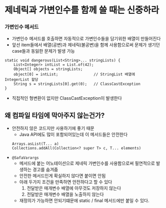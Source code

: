 # 제네릭과 가변인수를 함께 쓸 때는 신중하라

### 가변인수 메서드 
- 가변인수 메서드를 호출하면 자동적으로 가변인수들을 담기위한 배열이 만들어진다
- 앞선 item들에서 배열(공변)과 제네릭(불공변)을 함께 사용함으로써 문제가 생기던 case들과 동잃한 문제가 발생 가능
````
static void dangerous(List<String>... stringLists) {
    List<Integer> intList = List.of(42);
    Object[] objects = stringLists;
    object[0] = intList;                // StringList 배열에 IntegerList 할당 
    String s = stringLists[0].get(0);   // ClassCastException
}
````
- 직접적인 형변환이 없지만 ClassCastException이 발생한다 

## 왜 컴파일 타임에 막아주지 않는건가?
- 안전하지 않은 코드지만 사용하기에 좋기 때문
    - Java API에도 많이 포함되어있는데 이 메서드들은 안전한다
    ````
    Arrays.asList(T... a)
    Collections.addAll(Collection<? super T> c, T... elements)
    ````
- `@SafaVarargs`
    - 메서드에 붙는 어노테이션으로 제네릭 가변인수를 사용함으로써 필연적으로 발생하는 경고를 숨겨줌
    - 안전한 메서드인게 확실하지 않다면 붙이면 안됨 
    - 아래 두가지 조건을 만족하면 안전하다고 할 수 있다
        1. 전달받은 매개변수 배열에 아무것도 저장하지 않는다
        2. 전달받은 매개변수 배열을 노출하지 않는다
    - 재정의가 가능하면 안되기떄문에 static / final 메서드에만 붙일 수 있다.